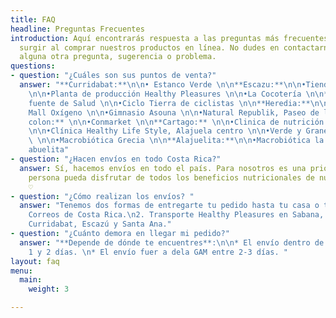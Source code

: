 ```yaml
---
title: FAQ
headline: Preguntas Frecuentes
introduction: Aquí encontrarás respuesta a las preguntas más frecuentes que te puedan
  surgir al comprar nuestros productos en línea. No dudes en contactarnos si tienes
  alguna otra pregunta, sugerencia o problema.
questions:
- question: "¿Cuáles son sus puntos de venta?"
  answer: "**Curridabat:**\n\n• Estanco Verde \n\n**Escazu:**\n\n•Tienda Buena Tierra
    \n\n•Planta de producción Healthy Pleasures \n\n•La Cocotería \n\n**San Jose Centro:**\n\n•Macrobiótica
    fuente de Salud \n\n•Ciclo Tierra de ciclistas \n\n**Heredia:**\n\n•Tienda Biomio,
    Mall Oxígeno \n\n•Gimnasio Asouna \n\n•Natural Republik, Paseo de las Flores.\n\n**Ciudad
    colon:** \n\n•Conmarket \n\n**Cartago:** \n\n•Clinica de nutrición Paraíso \n\n**Alajuela:**
    \n\n•Clínica Healthy Life Style, Alajuela centro \n\n•Verde y Granel, La Guácima
    \ \n\n•Macrobiótica Grecia \n\n**Alajuelita:**\n\n•Macrobiótica la casa de la
    abuelita"
- question: "¿Hacen envíos en todo Costa Rica?"
  answer: Sí, hacemos envíos en todo el país. Para nosotros es una prioridad que cada
    persona pueda disfrutar de todos los beneficios nutricionales de nuestros productos
    ♡
- question: "¿Cómo realizan los envíos? "
  answer: "Tenemos dos formas de entregarte tu pedido hasta tu casa o trabajo: \n\n1.
    Correos de Costa Rica.\n2. Transporte Healthy Pleasures en Sabana, San Pedro,
    Curridabat, Escazú y Santa Ana."
- question: "¿Cuánto demora en llegar mi pedido?"
  answer: "**Depende de dónde te encuentres**:\n\n* El envío dentro de la GAM entre
    1 y 2 días. \n* El envío fuer a dela GAM entre 2-3 días. "
layout: faq
menu:
  main:
    weight: 3

---
```

